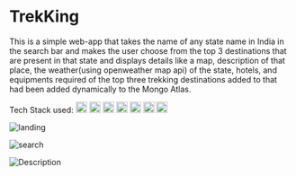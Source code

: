 # TrekKing

This is a simple web-app that takes the name of any state name in India in the search bar and makes the user choose from the top 3 destinations that are present in that state and displays details like a map, description of that place, the weather(using openweather map api) of the state, hotels, and equipments required of the top three trekking destinations added to that had been added dynamically to the Mongo Atlas.

Tech Stack used:
<img height="20" src="https://img.shields.io/badge/Node.js-339933?style=for-the-badge&logo=nodedotjs&logoColor=white" alt="Node.js" title="Node.js" />
	<img height="20" src="https://img.shields.io/badge/Express.js-000000?style=for-the-badge&logo=express&logoColor=white" alt="Express" title="Express" />
  <img height="20" src="https://img.shields.io/badge/npm-CB3837?style=for-the-badge&logo=npm&logoColor=white" alt="npm" title="npm" />
  <img height="20" src="https://img.shields.io/badge/HTML5-E34F26?style=for-the-badge&logo=html5&logoColor=white" alt="HTML" title="HTML" />
	<img height="20" src="https://img.shields.io/badge/CSS3-1572B6?style=for-the-badge&logo=css3&logoColor=white" alt="CSS" title="CSS" />
    <img height="20" src="https://img.shields.io/badge/React-20232A?style=for-the-badge&logo=react&logoColor=61DAFB" alt="reactjs" title="Reactjs" />
    <img height="20" src="https://img.shields.io/badge/MongoDB-4EA94B?style=for-the-badge&logo=mongodb&logoColor=white" alt="mongodb" title="mongoDB" />


![landing](https://user-images.githubusercontent.com/91601706/228544203-5bb60528-b408-4248-aae1-5222a6f94170.jpg)

![search](https://user-images.githubusercontent.com/91601706/228543814-3224196b-bbb3-4a69-b7d1-50e2491d14d0.jpg)

![Description](https://user-images.githubusercontent.com/91601706/228544192-a9d742fd-6d42-49da-a4b3-e110b41e8e20.jpg)
